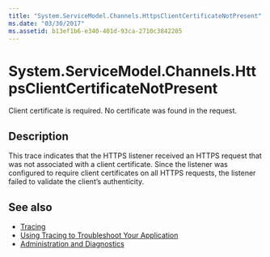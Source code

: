 ```yaml
---
title: "System.ServiceModel.Channels.HttpsClientCertificateNotPresent"
ms.date: "03/30/2017"
ms.assetid: b13ef1b6-e340-401d-93ca-2710c3842205
---
```

# System.ServiceModel.Channels.HttpsClientCertificateNotPresent
Client certificate is required. No certificate was found in the request.  
  
## Description  
 This trace indicates that the HTTPS listener received an HTTPS request that was not associated with a client certificate. Since the listener was configured to require client certificates on all HTTPS requests, the listener failed to validate the client’s authenticity.  
  
## See also

- [Tracing](index.md)
- [Using Tracing to Troubleshoot Your Application](using-tracing-to-troubleshoot-your-application.md)
- [Administration and Diagnostics](../index.md)
